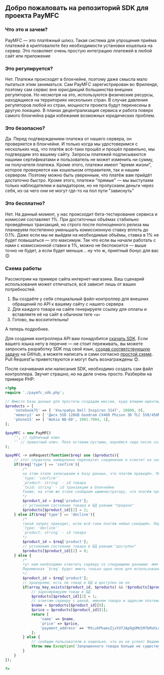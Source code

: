 ## Добро пожаловать на репозиторий SDK для проекта PayMFC

### Что это и зачем?

PayMFC — это платёжный шлюз. Такая система для упрощения приёма платежей в криптовалюте без необходимости установки кошелька на сервер. Это позволяет очень простую интеграцию платежей в любой сайт или приложение

### Это регулируется?

Нет. Платежи происходят в блокчейне, поэтому даже смысла мало пытаться этим заниматься. Сам PayMFC зарегистрирован во Фриленде, поэтому сам сервис вне юрисдикций большинства внешних регуляторов. Но несмотря на это, используются физические ресурсы, находящиеся на территориях нескольких стран. В случае давления регуляторов любой из стран, мощности проекта будут перенесены в другую локацию. В планах децентрализация сервиса и работа поверх самого блокчейна ради избежания возможных юридических проблем.

### Это безопасно?

Да. Перед подтверждением платежа от нашего сервера, он проверяется в блокчейне. И только когда мы удостоверимся с нескольких нод, что платёж всё-таки прошёл и прошёл правильно, мы подтвердим это вашему сайту. Запросы платежей подписываются нашими сертификатами и пользователь не может изменить ни сумму, ни получателя платежа. Кроме этого, платежи имеют "время жизни", которое проверяется как кошельком отправителя, так и нашим сервером. Поэтому можно быть уверенным, что платёж вам прийдёт достаточно быстро. Кроме этого, платежи "прямые" — мы выступаем только наблюдателем и валидатором, но не пропускаем деньги через себя, из-за чего они не могут где-то на пол пути "зависнуть"

### Это бесплатно?

Нет. На данный момент, у нас происходит бета-тестирование сервиса и комиссия составляет 1%. При достаточных объёмах стабильно проведённых транзакций, но строго после полноценного релиза мы планируем постепенно уменьшать комиссионную ставку вплоть до 0.1%. Даже если мы не выйдем на необходимые объёмы, ставка в 1% не будет повышаться — это максимум. Так что если вы начали работать с нами с комиссионной ставки в 1%, можно не беспокоится — выше точно не будет, а если будет меньше... ну что ж, приятный бонус для вас 😊

### Схема работы

Рассмотрим на примере сайта интернет-магазина. Ваш сценарий использования может отличаться, всё зависит лишь от ваших потребностей.

1. Вы создаёте у себя специальный файл-контроллер для внешних обращений по API к вашему сайту с нашего сервера
1. Для каждого товара на сайте генерируете ссылку для оплаты и вставляете её на сайт в обычном теге `<a>`
1. Готово, вы восхитительны!

А теперь подробнее.

Для создания контроллера API вам понадобится [скачать SDK](#). Если вашего языка нету в перечне — не стоит переживать, вы можете запросить разработку SDK под свой язык, [создав соответствующую задачу](#) на GitHub, а можете написать и сами согласно [простой схеме](#). Pull Request'ы приветствуются и могут быть вознаграждены 😊.

После скачивания или написания SDK, необходимо создать сам файл контроллера. Звучит страшно, но на деле очень просто. Разберём на примере PHP:
```php
<?php
require './paymfc_sdk.php';

// Вместо базы данных для простоты создадим массив, куда впишем идентификаторы, названия продуктов, их цены в MFC и состояние: 0 - доступен, 1 - зарезервирован, 2 - куплен
$products = [
    'notebook75' => [ 'Ультрабук Dell Inspiron 3147', 20000, 0],
    'memory2' => [ 'Диск SSD 128GB Goodram CX400 Phison 3D TLC 550/450Mb/s SSDPR-CX400-128', 2816.25, 2 ],
    'phone15' => [ 'Nokia N8-00', 1901.7994, 1],
];

$payMFC = new PayMFC(
    '', // публичный ключ
    '' // приватный ключ. Пока оставим пустыми, вернёмся сюда после создания
);

$payMFC -> onRequest(function($req) use ($products){
    // этот слушатель немедленно перехватит соединение и ответит на запрос. Важно понимать, что PHP однопоточный, поэтому такое поведение предсказуемо. Тем не менее, оговоримся, что код после этой функции выполнен не будет, поэтому все необходимые действия проводим или тут, или ранее
    if($req['type'] == 'confirm'){
        /*
        на этом этапе записываем в базу данных, что платёж проведён. Переменная `$req` будет иметь следующие поля:
        `type: 'confirm'`
        `product: string` - id товара
        `txid: string` - id транзакции в блокчейне
        Также, на этом же этапе сообщаем администратору, что платёж проведён и можно отправлять товар. Функция не возвращает ничего
        */
        $product_id = $req['product'];
        // установим состояние товара в БД равным "продано"
        $products[$product_id][2] = 2;
    } else if($req['type'] == 'decline'){
        /*
        такой запрос приходит, если всё-таки платёж небыл совершён. Переменная `$req` будет иметь следующие поля:
        `type: 'decline'`
        `product: string` - id товара
        */
        $product_id = $req['product'];
        // установим состояние товара в БД равным "доступен"
        $products[$product_id][2] = 0;
    } else {
        /*
        тут нам необходимо ответить серверу со следующими данными: имя товара, цена, адрес для зачисления платежа. Тут можно использовать данные о конкретном пользователе с помощью `callback_data`. Если это необходимо, посетите раздел продвинутого использования
        Переменная `$req` будет иметь только одно поле для использования - это `product: string`. Поле `txid: string` обозначает идентификатор транзакции на нашем сервере, и в данном примере оно не нужно
        */
        $product_id = $req['product'];
        // проверяем, есть ли товар в БД и доступен ли он
        if(array_key_exists($product_id, $products) && !$products[$product_id][2]){
            // зарезирвируем товар в БД
            $products[$product_id][2] = 1;
            // ответим серверу с ценой, именем товара и адресом платежа
            $name = $products[$product_id][0];
            $price = $products[$product_id][1];
            return [
                'name' => $name,
                'price' => $price,
                'payment_address' => 'MtLuhPhaexZjxYUTJAp9gGMU1M7bMxhLo8'
            ];
        } else {
            // сообщим пользователю в кошельке, что он не успел) Видимо, все товары уже расхватали
            throw new Exception('Запрошенного товара больше не существует');
        }
    }
});

?>
```
